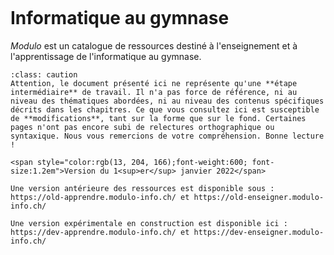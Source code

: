  ````{image} modulo_banner3.svg
````
<br>
<br>


# Informatique au gymnase
</div>

*Modulo* est un catalogue de ressources destiné à l'enseignement et à l'apprentissage de l'informatique au gymnase.

````{admonition} Ces ressources sont en cours de rédaction
:class: caution
Attention, le document présenté ici ne représente qu'une **étape intermédiaire** de travail. Il n'a pas force de référence, ni au niveau des thématiques abordées, ni au niveau des contenus spécifiques décrits dans les chapitres. Ce que vous consultez ici est susceptible de **modifications**, tant sur la forme que sur le fond. Certaines pages n'ont pas encore subi de relectures orthographique ou syntaxique. Nous vous remercions de votre compréhension. Bonne lecture !

<span style="color:rgb(13, 204, 166);font-weight:600; font-size:1.2em">Version du 1<sup>er</sup> janvier 2022</span>

Une version antérieure des ressources est disponible sous : https://old-apprendre.modulo-info.ch/ et https://old-enseigner.modulo-info.ch/

Une version expérimentale en construction est disponible ici : https://dev-apprendre.modulo-info.ch/ et https://dev-enseigner.modulo-info.ch/
````

